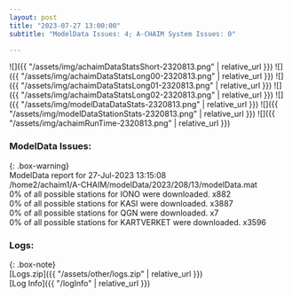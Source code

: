 ```yaml
---
layout: post
title: "2023-07-27 13:00:00"
subtitle: "ModelData Issues: 4; A-CHAIM System Issues: 0"

---
```


![]({{ "/assets/img/achaimDataStatsShort-2320813.png" | relative_url }})
![]({{ "/assets/img/achaimDataStatsLong00-2320813.png" | relative_url }})
![]({{ "/assets/img/achaimDataStatsLong01-2320813.png" | relative_url }})
![]({{ "/assets/img/achaimDataStatsLong02-2320813.png" | relative_url }})
![]({{ "/assets/img/modelDataDataStats-2320813.png" | relative_url }})
![]({{ "/assets/img/modelDataStationStats-2320813.png" | relative_url }})
![]({{ "/assets/img/achaimRunTime-2320813.png" | relative_url }})


### ModelData Issues:  
  
{: .box-warning}  
 ModelData report for 27-Jul-2023 13:15:08   
 /home2/achaim1/A-CHAIM/modelData/2023/208/13/modelData.mat   
 0% of all possible stations for IONO were downloaded. x882   
 0% of all possible stations for KASI were downloaded. x3887   
 0% of all possible stations for QGN were downloaded. x7   
 0% of all possible stations for KARTVERKET were downloaded. x3596   
  


### Logs:  
  
{: .box-note}  
[Logs.zip]({{ "/assets/other/logs.zip" | relative_url }})  
[Log Info]({{ "/logInfo" | relative_url }})  
